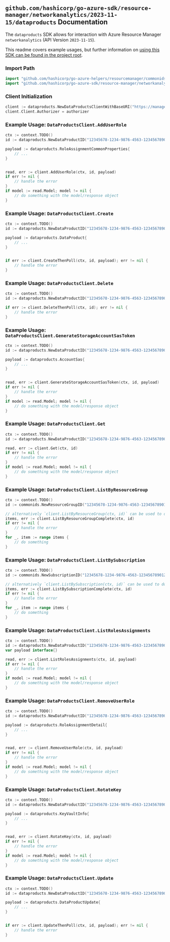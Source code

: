 
## `github.com/hashicorp/go-azure-sdk/resource-manager/networkanalytics/2023-11-15/dataproducts` Documentation

The `dataproducts` SDK allows for interaction with Azure Resource Manager `networkanalytics` (API Version `2023-11-15`).

This readme covers example usages, but further information on [using this SDK can be found in the project root](https://github.com/hashicorp/go-azure-sdk/tree/main/docs).

### Import Path

```go
import "github.com/hashicorp/go-azure-helpers/resourcemanager/commonids"
import "github.com/hashicorp/go-azure-sdk/resource-manager/networkanalytics/2023-11-15/dataproducts"
```


### Client Initialization

```go
client := dataproducts.NewDataProductsClientWithBaseURI("https://management.azure.com")
client.Client.Authorizer = authorizer
```


### Example Usage: `DataProductsClient.AddUserRole`

```go
ctx := context.TODO()
id := dataproducts.NewDataProductID("12345678-1234-9876-4563-123456789012", "example-resource-group", "dataProductValue")

payload := dataproducts.RoleAssignmentCommonProperties{
	// ...
}


read, err := client.AddUserRole(ctx, id, payload)
if err != nil {
	// handle the error
}
if model := read.Model; model != nil {
	// do something with the model/response object
}
```


### Example Usage: `DataProductsClient.Create`

```go
ctx := context.TODO()
id := dataproducts.NewDataProductID("12345678-1234-9876-4563-123456789012", "example-resource-group", "dataProductValue")

payload := dataproducts.DataProduct{
	// ...
}


if err := client.CreateThenPoll(ctx, id, payload); err != nil {
	// handle the error
}
```


### Example Usage: `DataProductsClient.Delete`

```go
ctx := context.TODO()
id := dataproducts.NewDataProductID("12345678-1234-9876-4563-123456789012", "example-resource-group", "dataProductValue")

if err := client.DeleteThenPoll(ctx, id); err != nil {
	// handle the error
}
```


### Example Usage: `DataProductsClient.GenerateStorageAccountSasToken`

```go
ctx := context.TODO()
id := dataproducts.NewDataProductID("12345678-1234-9876-4563-123456789012", "example-resource-group", "dataProductValue")

payload := dataproducts.AccountSas{
	// ...
}


read, err := client.GenerateStorageAccountSasToken(ctx, id, payload)
if err != nil {
	// handle the error
}
if model := read.Model; model != nil {
	// do something with the model/response object
}
```


### Example Usage: `DataProductsClient.Get`

```go
ctx := context.TODO()
id := dataproducts.NewDataProductID("12345678-1234-9876-4563-123456789012", "example-resource-group", "dataProductValue")

read, err := client.Get(ctx, id)
if err != nil {
	// handle the error
}
if model := read.Model; model != nil {
	// do something with the model/response object
}
```


### Example Usage: `DataProductsClient.ListByResourceGroup`

```go
ctx := context.TODO()
id := commonids.NewResourceGroupID("12345678-1234-9876-4563-123456789012", "example-resource-group")

// alternatively `client.ListByResourceGroup(ctx, id)` can be used to do batched pagination
items, err := client.ListByResourceGroupComplete(ctx, id)
if err != nil {
	// handle the error
}
for _, item := range items {
	// do something
}
```


### Example Usage: `DataProductsClient.ListBySubscription`

```go
ctx := context.TODO()
id := commonids.NewSubscriptionID("12345678-1234-9876-4563-123456789012")

// alternatively `client.ListBySubscription(ctx, id)` can be used to do batched pagination
items, err := client.ListBySubscriptionComplete(ctx, id)
if err != nil {
	// handle the error
}
for _, item := range items {
	// do something
}
```


### Example Usage: `DataProductsClient.ListRolesAssignments`

```go
ctx := context.TODO()
id := dataproducts.NewDataProductID("12345678-1234-9876-4563-123456789012", "example-resource-group", "dataProductValue")
var payload interface{}

read, err := client.ListRolesAssignments(ctx, id, payload)
if err != nil {
	// handle the error
}
if model := read.Model; model != nil {
	// do something with the model/response object
}
```


### Example Usage: `DataProductsClient.RemoveUserRole`

```go
ctx := context.TODO()
id := dataproducts.NewDataProductID("12345678-1234-9876-4563-123456789012", "example-resource-group", "dataProductValue")

payload := dataproducts.RoleAssignmentDetail{
	// ...
}


read, err := client.RemoveUserRole(ctx, id, payload)
if err != nil {
	// handle the error
}
if model := read.Model; model != nil {
	// do something with the model/response object
}
```


### Example Usage: `DataProductsClient.RotateKey`

```go
ctx := context.TODO()
id := dataproducts.NewDataProductID("12345678-1234-9876-4563-123456789012", "example-resource-group", "dataProductValue")

payload := dataproducts.KeyVaultInfo{
	// ...
}


read, err := client.RotateKey(ctx, id, payload)
if err != nil {
	// handle the error
}
if model := read.Model; model != nil {
	// do something with the model/response object
}
```


### Example Usage: `DataProductsClient.Update`

```go
ctx := context.TODO()
id := dataproducts.NewDataProductID("12345678-1234-9876-4563-123456789012", "example-resource-group", "dataProductValue")

payload := dataproducts.DataProductUpdate{
	// ...
}


if err := client.UpdateThenPoll(ctx, id, payload); err != nil {
	// handle the error
}
```
